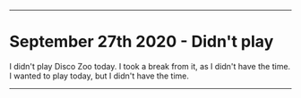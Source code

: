 
***

# September 27th 2020 - Didn't play

I didn't play Disco Zoo today. I took a break from it, as I didn't have the time. I wanted to play today, but I didn't have the time.

***
